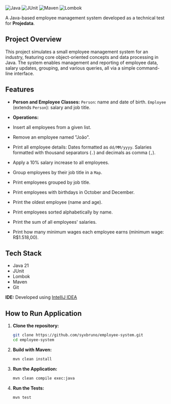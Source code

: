 ![Java](https://img.shields.io/badge/JAVA-E65100?style=for-the-badge&labelColor=FFFFFF)
![JUnit](https://img.shields.io/badge/JUNIT-4CAF50?style=for-the-badge&labelColor=FFFFFF)
![Maven](https://img.shields.io/badge/MAVEN-0074D9?style=for-the-badge&labelColor=FFFFFF)
![Lombok](https://img.shields.io/badge/LOMBOK-E53935?style=for-the-badge&labelColor=FFFFFF)

A Java-based employee management system developed as a technical test for **Projedata**.

## Project Overview

This project simulates a small employee management system for an industry, featuring core object-oriented concepts and data processing in Java. The system enables management and reporting of employee data, salary updates, grouping, and various queries, all via a simple command-line interface.

## Features

- **Person and Employee Classes:** `Person`: name and date of birth. `Employee` (extends `Person`): salary and job title.


- **Operations:**
- Insert all employees from a given list.
- Remove an employee named "João".
- Print all employee details: Dates formatted as `dd/MM/yyyy`. Salaries formatted with thousand separators (`.`) and decimals as comma (`,`).
- Apply a 10% salary increase to all employees.
- Group employees by their job title in a `Map`.
- Print employees grouped by job title.
- Print employees with birthdays in October and December.
- Print the oldest employee (name and age).
- Print employees sorted alphabetically by name.
- Print the sum of all employees' salaries.
- Print how many minimum wages each employee earns (minimum wage: R$1.518,00).

## Tech Stack

- Java 21
- JUnit
- Lombok
- Maven
- Git

**IDE:** Developed using [IntelliJ IDEA](https://www.jetbrains.com/idea/)

## How to Run Application

1. **Clone the repository:**
   ```bash
   git clone https://github.com/syxbruno/employee-system.git
   cd employee-system
   ```

2. **Build with Maven:**
   ```bash
   mvn clean install
   ```

3. **Run the Application:**
   ```bash
   mvn clean compile exec:java
   ```

3. **Run the Tests:**
   ```bash
   mvn test
   ```

